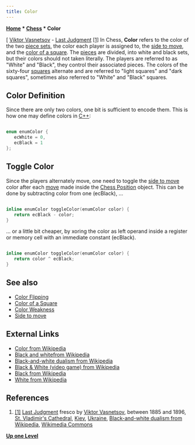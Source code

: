```yaml
---
title: Color
---
```

**[Home](Home "Home") * [Chess](Chess "Chess") * Color**

\[ [Viktor Vasnetsov](Category:Viktor_Vasnetsov "Category:Viktor Vasnetsov") - [Last Judgment](https://en.wikipedia.org/wiki/Last_Judgment) <a id="cite-note-1" href="#cite-ref-1">[1]</a>
In Chess, **Color** refers to the color of the two [piece sets](Pieces "Pieces"), the color each player is assigned to, the [side to move](Side_to_move "Side to move"), and the [color of a square](Color_of_a_Square "Color of a Square").
The [pieces](Pieces "Pieces") are divided, into white and black sets, but their colors should not taken literally. The players are referred to as "White" and "Black", they control their associated pieces. The colors of the sixty-four [squares](Squares "Squares") alternate and are referred to "light squares" and "dark squares", sometimes also referred to "White" and "Black" squares.

## Color Definition

Since there are only two colors, one bit is sufficient to encode them. This is how one may define colors in [C++](Cpp "Cpp"):

```C++

enum enumColor {
   ecWhite = 0,
   ecBlack = 1
};

```

## Toggle Color

Since the players alternately move, one need to toggle the [side to move](Side_to_move "Side to move") color after each [move](Moves "Moves") made inside the [Chess Position](Chess_Position "Chess Position") object. This can be done by subtracting color from one (ecBlack), ...

```C++

inline enumColor toggleColor(enumColor color) {
   return ecBlack - color;
}

```

... or a little bit cheaper, by xoring the color as left operand inside a register or memory cell with an immediate constant (ecBlack).

```C++

inline enumColor toggleColor(enumColor color) {
   return color ^ ecBlack;
}

```

## See also

- [Color Flipping](Color_Flipping "Color Flipping")
- [Color of a Square](Color_of_a_Square "Color of a Square")
- [Color Weakness](Color_Weakness "Color Weakness")
- [Side to move](Side_to_move "Side to move")

## External Links

- [Color from Wikipedia](https://en.wikipedia.org/wiki/Color)
- [Black and whitefrom Wikipedia](https://en.wikipedia.org/wiki/Black_and_white)
- [Black-and-white dualism from Wikipedia](https://en.wikipedia.org/wiki/Black-and-white_dualism)
- [Black & White (video game) from Wikipedia](https://en.wikipedia.org/wiki/Black_%26_White_%28video_game%29)
- [Black from Wikipedia](https://en.wikipedia.org/wiki/Black)
- [White from Wikipedia](https://en.wikipedia.org/wiki/White)

## References

1. <a id="cite-ref-1" href="#cite-note-1">[1]</a> [Last Judgment](https://en.wikipedia.org/wiki/Last_Judgment) fresco by [Viktor Vasnetsov](Category:Viktor_Vasnetsov "Category:Viktor Vasnetsov"), between 1885 and 1896, [St. Vladimir's Cathedral](https://en.wikipedia.org/wiki/St_Volodymyr%27s_Cathedral), [Kiev](https://en.wikipedia.org/wiki/Kiev), [Ukraine](https://en.wikipedia.org/wiki/Ukraine), [Black-and-white dualism from Wikipedia](https://en.wikipedia.org/wiki/Black-and-white_dualism), [Wikimedia Commons](https://en.wikipedia.org/wiki/Wikimedia_Commons)

**[Up one Level](Chess "Chess")**


